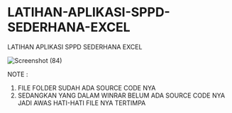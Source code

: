 # LATIHAN-APLIKASI-SPPD-SEDERHANA-EXCEL
LATIHAN APLIKASI SPPD SEDERHANA EXCEL

![Screenshot (84)](https://user-images.githubusercontent.com/57186921/116396993-9a0c0700-a858-11eb-90d7-cc2af924b01f.png)

NOTE :

1. FILE FOLDER SUDAH ADA SOURCE CODE NYA
2. SEDANGKAN YANG DALAM WINRAR BELUM ADA SOURCE CODE NYA JADI AWAS HATI-HATI FILE NYA TERTIMPA 

